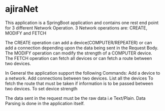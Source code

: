 # ajiraNet

This application is a SpringBoot application and contains one rest end point for 3 different Network Operation.
3 Network operations are: CREATE, MODIFY and FETCH

The CREATE operation can add a device(COMPUTER/REPEATER) or can add a connection depending upon the data being sent in the Request Body.
The MODIFY operation can modify the strength of a COMPUTER device.
The FETCH operation can fetch all devices or can fetch a route between two devices.

In General the application support the following Commands:
Add a device to a network.
Add connections between two devices.
List all the devices
To fetch the route that must be taken if information is to be passed between two devices.
To set device strength

The data sent in the request must be the raw data i.e Text/Plain.
Data Parsing is done in the application itself.
